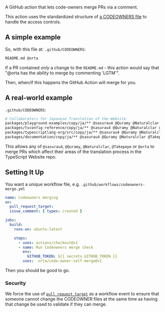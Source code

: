 A GitHub action that lets code-owners merge PRs via a comment.

This action uses the standardized structure of [a CODEOWNERS file](https://github.blog/2017-07-06-introducing-code-owners/) to handle the access controls. 

## A simple example

So, with this file at: `.github/CODEOWNERS`:

```sh
README.md @orta
```

If a PR contained _only_ a change to the `README.md` - this action would say that "@orta has the ability to merge by commenting 'LGTM'".

Then, when/if this happens the GitHub Action will merge for you.

## A real-world example

`.github/CODEOWNERS`:

```sh
# Collaborators for Japanese Translation of the Website
packages/playground-examples/copy/ja/** @sasurau4 @Quramy @Naturalclar @Takepepe @orta
packages/tsconfig-reference/copy/ja/** @sasurau4 @Quramy @Naturalclar @Takepepe @orta
packages/typescriptlang-org/src/copy/ja/** @sasurau4 @Quramy @Naturalclar @Takepepe @orta
packages/documentation/copy/ja/** @sasurau4 @Quramy @Naturalclar @Takepepe @orta
```

This allows any of `@sasurau4`, `@Quramy`,  `@Naturalclar`, `@Takepepe` or `@orta` to merge PRs which affect their areas of the translation process in the TypeScript Website repo.

## Setting It Up

You want a unique workflow file, e.g. `.github/workflows/codeowners-merge.yml`

```yml
name: Codeowners merging
on:
  pull_request_target:
  issue_comment: { types: created }

jobs:
  build:
    runs-on: ubuntu-latest

    steps:
      - uses: actions/checkout@v1
      - name: Run Codeowners merge check
        env:
          GITHUB_TOKEN: ${{ secrets.GITHUB_TOKEN }}
        uses:  orta/code-owner-self-merge@v1
```

Then you should be good to go.

### Security

We force the use of [`pull_request_target`](https://github.blog/2020-08-03-github-actions-improvements-for-fork-and-pull-request-workflows/) as a workflow event to ensure that someone cannot change the CODEOWNER files at the same time as having that change be used to validate if they can merge.
